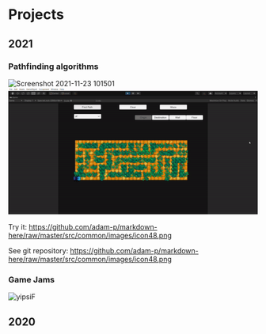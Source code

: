 # Projects
## 2021
### Pathfinding algorithms
![Screenshot 2021-11-23 101501](https://user-images.githubusercontent.com/56797234/143051750-f7a9bde3-b767-40da-82a8-84656c33672f.png)
![](https://github.com/XavierMorin/Projects/blob/main/ezgif.com-gif-maker.gif)

Try it: 
https://github.com/adam-p/markdown-here/raw/master/src/common/images/icon48.png

See git repository: 
https://github.com/adam-p/markdown-here/raw/master/src/common/images/icon48.png 


### Game Jams
![yipsiF](https://user-images.githubusercontent.com/56797234/143061337-87739e65-8c5c-4335-b00e-8d3ae7ac3f15.png)

## 2020

